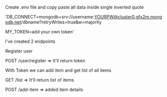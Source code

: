 Create .env file and copy paste all data inside single inverted quote 

'DB_CONNECT=mongodb+srv://username:YOURPW@cluster0.gfx2m.mongodb.net/dbname?retryWrites=true&w=majority

MY_TOKEN=add your own token'

I've created 2 endpoints 

Register user 

POST /user/register    => It'll return token

With Token we can add item and get list of all items

GET /list     => It'll return list of items

POST /add-item   => added item details


